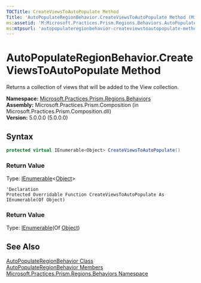 ```yaml
---
TOCTitle: CreateViewsToAutoPopulate Method
Title: 'AutoPopulateRegionBehavior.CreateViewsToAutoPopulate Method (Microsoft.Practices.Prism.Regions.Behaviors)'
ms:assetid: 'M:Microsoft.Practices.Prism.Regions.Behaviors.AutoPopulateRegionBehavior.CreateViewsToAutoPopulate'
ms:mtpsurl: 'autopopulateregionbehavior-createviewstoautopopulate-method-mspp-regions-behaviors.md'
---
```


# AutoPopulateRegionBehavior.CreateViewsToAutoPopulate Method

Returns a collection of views that will be added to the View collection.

**Namespace:** [Microsoft.Practices.Prism.Regions.Behaviors](/patterns-practices/reference/mspp-regions-behaviors-namespace)  
**Assembly:** Microsoft.Practices.Prism.Composition (in Microsoft.Practices.Prism.Composition.dll)  
**Version:** 5.0.0.0 (5.0.0.0)

## Syntax
```C#
protected virtual IEnumerable<Object> CreateViewsToAutoPopulate()
```
### Return Value

Type: [IEnumerable](http://msdn.microsoft.com/en-us/library/9eekhta0)&lt;[Object](http://msdn.microsoft.com/en-us/library/e5kfa45b)&gt;

```VB
'Declaration
Protected Overridable Function CreateViewsToAutoPopulate As IEnumerable(Of Object)
```
### Return Value

Type: [IEnumerable](http://msdn.microsoft.com/en-us/library/9eekhta0)(Of [Object](http://msdn.microsoft.com/en-us/library/e5kfa45b))


## See Also

[AutoPopulateRegionBehavior Class](/patterns-practices/reference/autopopulateregionbehavior-class-mspp-regions-behaviors)  
[AutoPopulateRegionBehavior Members](/patterns-practices/reference/autopopulateregionbehavior-members-mspp-regions-behaviors)  
[Microsoft.Practices.Prism.Regions.Behaviors Namespace](/patterns-practices/reference/mspp-regions-behaviors-namespace)  